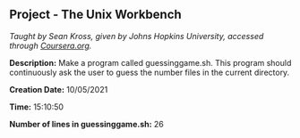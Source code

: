 ## Project - The Unix Workbench
*Taught by Sean Kross, given by Johns Hopkins University, accessed through [Coursera.org](https://www.coursera.org).*

**Description:** Make a program called guessinggame.sh. This program should continuously ask the user to guess the number files in the current directory.

**Creation Date:** 10/05/2021


**Time:** 15:10:50


**Number of lines in guessinggame.sh:**
26
